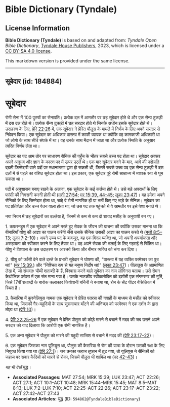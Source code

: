 # Bible Dictionary (Tyndale)

## License Information

**Bible Dictionary (Tyndale)** is based on and adapted from: _Tyndale Open Bible Dictionary_, [Tyndale House Publishers](https://tyndaleopenresources.com/), 2023, which is licensed under a [CC BY-SA 4.0 license](https://creativecommons.org/licenses/by-sa/4.0/legalcode.en).

This markdown version is provided under the same license.



--------------------------------

## सूबेदार (id: 184884)

सूबेदार
=======

रोमी सेना में 100 पुरुषों का सेनापति। प्रत्येक दल में आमतौर पर छह सूबेदार होते थे और एक सैन्य टुकड़ी में दस दल होते थे। प्रत्येक सैन्य टुकड़ी में छह सरदार होते थे जिनके अधीन इसके सूबेदार होते थे। उदाहरण के लिए, [प्रेरि 22:26](https://ref.ly/Acts22:26) में, एक सूबेदार ने प्रेरित पौलुस के मामले में निर्णय के लिए अपने सरदार से निवेदन किया। एक सूबेदार का अधिकार वास्तव में काफी व्यापक था क्योंकि वह कामकाजी अधिकारी था जो लोगो के साथ सीधे संपर्क में था। वह उनके साथ मैदान में जाता था और प्रत्येक स्थिति के अनुसार त्वरित निर्णय लेता था।

सूबेदार का पद आम तोर पर साधारण सैनिक की पहुँच के भीतर सबसे उच्च पद होता था। सूबेदार अक्सर अपने अनुभव और ज्ञान के कारण पद में ऊपर उठते थे। एक बार सूबेदार बनने के बाद, आगे की पदोन्नति बढ़ती जिम्मेदारी वाले पदों पर स्थानांतरण द्वारा हो सकती थी, जिसमें सबसे उच्च पद एक सैन्य टुकड़ी में दस दलों में से पहले का वरिष्ठ सूबेदार होता था। इस प्रकार, एक सूबेदार पूरे रोमी साम्राज्य में व्यापक रूप से घूम सकता था।

पदों में अनुशासन बनाए रखने के अलावा, एक सूबेदार के कई कर्तव्य होते थे। उसे बड़े अपराधों के लिए फांसी की निगरानी करनी होती थी ([मत्ती 27:54](https://ref.ly/Matt27:54); [मर 15:39, 44–45](https://ref.ly/Mark15:39); [लूका 23:47](https://ref.ly/Luke23:47))। वह हमेशा अपने सैनिकों के लिए जिम्मेदार होता था, चाहे वे रोमी नागरिक हों या भर्ती किए गए भाड़े के सैनिक। सूबेदार का पद प्रतिष्ठित और उच्च वेतन वाला होता था; जो उस पद तक पहुंचते थे वे आमतौर पर इसे पेशा बनाते थे।

नया नियम में छह सूबेदारों का उल्लेख है, जिनमें से कम से कम दो शायद मसीह के अनुयायी बन गए।

1\. कफरनहूम में एक सूबेदार ने अपने मरते हुए सेवक के जीवन की याचना की क्योंकि उसका मानना ​​था कि बीमारियाँ यीशु की आज्ञा का पालन करेंगी जैसे उसके सैनिक उसकी आज्ञा का पालन करते थे ([मत्ती 8:5–13](https://ref.ly/Matt8:5-Matt8:13); [लूका 7:2–10](https://ref.ly/Luke7:2-Luke7:10))। अपने उच्च पद के बावजूद, वह एक विनम्र व्यक्ति था, जो अपनी अपर्याप्तता और असहायता को स्वीकार करने के लिए तैयार था। वह अपने सेवक की भलाई के लिए गहराई से चिंतित था। यीशु ने विश्वास के उस उदाहरण पर आश्चर्य किया और बीमार व्यक्ति को चंगा कर दिया।

2\. यीशु को फाँसी देने वाले दस्ते के प्रभारी सूबेदार ने घोषणा की, "वास्तव में यह व्यक्ति परमेश्वर का पुत्र था!" ([मर 15:39](https://ref.ly/Mark15:39),) और “निश्चित रूप से यह मनुष्य निर्दोष था!” ([लूका 23:47](https://ref.ly/Luke23:47))। पीलातुस के अप्रमाणित लेख में, जो संभवतः चौथी शताब्दी के हैं, विश्वास करने वाले सूबेदार का नाम लोंगिनस बताया। उसे रोमन कैथोलिक परंपरा में एक संत माना गया है। उसके नाटकीय स्वीकारोक्ति को दर्शाती एक संगमरमर की मूर्ति, जिसे 17वीं शताब्दी के बारोक कलाकार जियोवानी बर्निनी ने बनाया था, रोम के सेंट पीटर बेसिलिका में स्थित है।

3\. कैसरिया में कुरनेलियुस नामक एक सूबेदार ने प्रेरित पतरस की गवाही के माध्यम से मसीह को स्वीकार किया था, जिसकी गैर\-यहूदियों के साथ सुसमाचार बाँटने की अनिच्छा को परमेश्वर ने एक दर्शन के द्वारा तोड़ा था ([प्रेरि 10](https://ref.ly/Acts10:1-Acts10:48))।

4\. [प्रेरि 22:25–26](https://ref.ly/Acts22:25-Acts22:26) में एक सूबेदार ने प्रेरित पौलुस को कोड़े मारने से बचाने में मदद की जब उसने अपने सरदार को याद दिलाया कि आरोपी एक रोमी नागरिक है।

5\. एक अन्य सूबेदार ने पौलुस को मारने की यहूदी साजिश से बचाने में मदद की ([प्रेरि 23:17–22](https://ref.ly/Acts23:17-Acts23:22))।

6\. एक सूबेदार जिसका नाम यूलियुस था, पौलुस की कैसरिया से रोम की यात्रा के दौरान उसकी रक्षा के लिए नियुक्त किया गया था ([प्रेरि 27:1](https://ref.ly/Acts27:1))। जब उनका जहाज तूफान में टूट गया, तो यूलियुस ने सैनिकों को जहाज पर सवार कैदियों को मारने से रोका, जिसमें पौलुस भी शामिल था (पद [42–43](https://ref.ly/Acts27:42-Acts27:43))।

*यह भी देखें* युद्ध।

* **Associated Passages:** MAT 27:54; MRK 15:39; LUK 23:47; ACT 22:26; ACT 27:1; ACT 10:1–ACT 10:48; MRK 15:44–MRK 15:45; MAT 8:5–MAT 8:13; LUK 7:2–LUK 7:10; ACT 22:25–ACT 22:26; ACT 23:17–ACT 23:22; ACT 27:42–ACT 27:43
* **Associated Articles:** युद्ध (ID: `594862@TyndaleBibleDictionary`)

